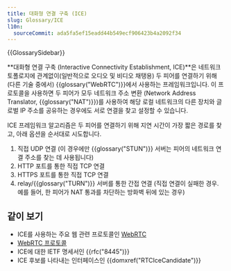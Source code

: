 ```yaml
---
title: 대화형 연결 구축 (ICE)
slug: Glossary/ICE
l10n:
  sourceCommit: ada5fa5ef15eadd44b549ecf906423b4a2092f34
---
```


{{GlossarySidebar}}

**대화형 연결 구축 (Interactive Connectivity Establishment, ICE)**은 네트워크 토폴로지에 관계없이(일반적으로 오디오 및 비디오 채탱용) 두 피어를 연결하기 위해 (다른 기술 중에서) {{glossary("WebRTC")}}에서 사용하는 프레임워크입니다. 이 프로토콜을 사용하면 두 피어가 모두 네트워크 주소 변환 (Network Address Translator, {{glossary("NAT")}})를 사용하여 해당 로컬 네트워크의 다른 장치와 글로벌 IP 주소를 공유하는 경우에도 서로 연결을 찾고 설정할 수 있습니다.

ICE 프레임워크 알고리즘은 두 피어를 연결하기 위해 지연 시간이 가장 짧은 경로를 찾고, 아래 옵션을 순서대로 시도합니다.

1. 직접 UDP 연결 (이 경우에만 {{glossary("STUN")}} 서버는 피어의 네트워크 연결 주소를 찾는 데 사용됩니다)
2. HTTP 포트를 통한 직접 TCP 연결
3. HTTPS 포트를 통한 직접 TCP 연결
4. relay/{{glossary("TURN")}} 서버를 통한 간접 연결 (직접 연결이 실패한 경우. 예를 들어, 한 피어가 NAT 통과를 차단하는 방화벽 뒤에 있는 경우)

## 같이 보기

- ICE를 사용하는 주요 웹 관련 프로토콜인 [WebRTC](/ko/docs/Web/API/WebRTC_API)
- [WebRTC 프로토콜](/ko/docs/Web/API/WebRTC_API/Protocols)
- ICE에 대한 IETF 명세서인 {{rfc("8445")}}
- ICE 후보를 나타내는 인터페이스인 {{domxref("RTCIceCandidate")}}
